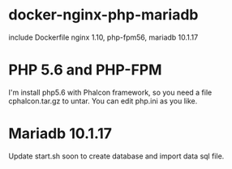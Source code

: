 # docker-nginx-php-mariadb
include Dockerfile nginx 1.10, php-fpm56, mariadb 10.1.17

# PHP 5.6 and PHP-FPM 
I'm install php5.6 with Phalcon framework, so you need a file cphalcon.tar.gz to untar. 
You can edit php.ini as you like.

# Mariadb 10.1.17
Update start.sh soon to create database and import data sql file.
